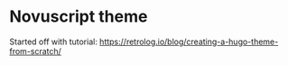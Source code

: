 # Novuscript theme

Started off with tutorial: https://retrolog.io/blog/creating-a-hugo-theme-from-scratch/
